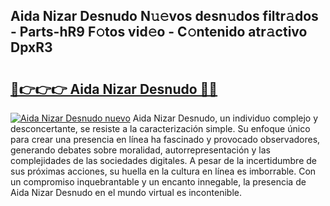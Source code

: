 ## Aida Nizar Desnudo N𝚞𝚎vos desn𝚞dos filtr𝚊dos - Parts-hR9 F𝚘tos vid𝚎o - C𝚘ntenido atr𝚊ctivo DpxR3

# <h2><a href="http://mb598x.tromn.icu/?c=Aida+Nizar+Desnudo">🔗👉👉👉 Aida Nizar Desnudo 🔗🔗</a></h2>

[![Aida Nizar Desnudo nuevo](https://i.imgur.com/pEAQMta.gif)](http://mb598x.tromn.icu/?c=Aida+Nizar+Desnudo)
Aida Nizar Desnudo, un individuo complejo y desconcertante, se resiste a la caracterización simple. Su enfoque único para crear una presencia en línea ha fascinado y provocado observadores, generando debates sobre moralidad, autorrepresentación y las complejidades de las sociedades digitales. A pesar de la incertidumbre de sus próximas acciones, su huella en la cultura en línea es imborrable. Con un compromiso inquebrantable y un encanto innegable, la presencia de Aida Nizar Desnudo en el mundo virtual es incontenible.
